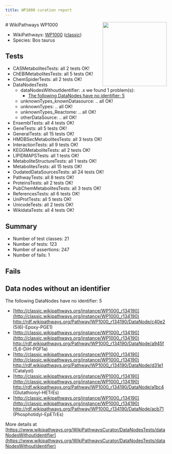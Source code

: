 ```yaml
---
title: WP1000 curation report
---
```


<img style="float: right; width: 200px" src="https://upload.wikimedia.org/wikipedia/commons/thumb/8/83/Wplogo_with_text_500.png/640px-Wplogo_with_text_500.png" />
# WikiPathways WP1000

* WikiPathways: [WP1000](https://wikipathways.org/pathways/WP1000) ([classic](https://classic.wikipathways.org/instance/WP1000))
* Species: Bos taurus
## Tests
* CASMetabolitesTests: all 2 tests OK!
* ChEBIMetabolitesTests: all 5 tests OK!
* ChemSpiderTests: all 2 tests OK!
* DataNodesTests
    * dataNodesWithoutIdentifier: .x we found 1 problem(s):
        * [The following DataNodes have no identifier: 5](#d2d32fa4)
    * unknownTypes_knownDatasource: .. all OK!
    * unknownTypes: .. all OK!
    * unknownTypes_Reactome: .. all OK!
    * otherDataSource: .. all OK!
* EnsemblTests: all 4 tests OK!
* GeneTests: all 5 tests OK!
* GeneralTests: all 15 tests OK!
* HMDBSecMetabolitesTests: all 3 tests OK!
* InteractionTests: all 9 tests OK!
* KEGGMetaboliteTests: all 2 tests OK!
* LIPIDMAPSTests: all 1 tests OK!
* MetaboliteStructureTests: all 1 tests OK!
* MetabolitesTests: all 15 tests OK!
* OudatedDataSourcesTests: all 24 tests OK!
* PathwayTests: all 8 tests OK!
* ProteinsTests: all 2 tests OK!
* PubChemMetabolitesTests: all 3 tests OK!
* ReferencesTests: all 6 tests OK!
* UniProtTests: all 5 tests OK!
* UnicodeTests: all 2 tests OK!
* WikidataTests: all 4 tests OK!


## Summary

* Number of test classes: 21
* Number of tests: 123
* Number of assertions: 247
* Number of fails: 1

## Fails

<a name="d2d32fa4" />

## Data nodes without an identifier

The following DataNodes have no identifier: 5

* [http://classic.wikipathways.org/instance/WP1000_r134190](http://classic.wikipathways.org/instance/WP1000_r134190) http://rdf.wikipathways.org/Pathway/WP1000_r134190/DataNode/c40e2 (5(6)-Epoxy-PGE1)
* [http://classic.wikipathways.org/instance/WP1000_r134190](http://classic.wikipathways.org/instance/WP1000_r134190) http://rdf.wikipathways.org/Pathway/WP1000_r134190/DataNode/a945f (5,6-DiH-PGF1a)
* [http://classic.wikipathways.org/instance/WP1000_r134190](http://classic.wikipathways.org/instance/WP1000_r134190) http://rdf.wikipathways.org/Pathway/WP1000_r134190/DataNode/d31e1 (Catalyst)
* [http://classic.wikipathways.org/instance/WP1000_r134190](http://classic.wikipathways.org/instance/WP1000_r134190) http://rdf.wikipathways.org/Pathway/WP1000_r134190/DataNode/a1bc4 (Glutathionyl-HETrEs)
* [http://classic.wikipathways.org/instance/WP1000_r134190](http://classic.wikipathways.org/instance/WP1000_r134190) http://rdf.wikipathways.org/Pathway/WP1000_r134190/DataNode/acb71 (Phosphotidyl-EpETrEs)


More details at [https://www.wikipathways.org/WikiPathwaysCurator/DataNodesTests/dataNodesWithoutIdentifier](https://www.wikipathways.org/WikiPathwaysCurator/DataNodesTests/dataNodesWithoutIdentifier)

